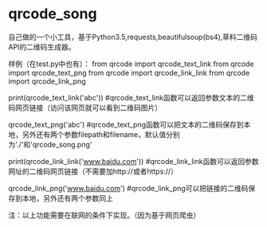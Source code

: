 # qrcode_song
自己做的一个小工具，基于Python3.5,requests,beautifulsoup(bs4),草料二维码API的二维码生成器。

样例（在test.py中也有）：
from qrcode import qrcode_text_link
from qrcode import qrcode_text_png
from qrcode import qrcode_link_link
from qrcode import qrcode_link_png

print(qrcode_text_link('abc'))
#qrcode_text_link函数可以返回参数文本的二维码网页链接（访问该网页就可以看到二维码图片）

qrcode_text_png('abc')
#qrcode_text_png函数可以把文本的二维码保存到本地，另外还有两个参数filepath和filename，默认值分别为'./'和'qrcode_song.png'

print(qrcode_link_link('www.baidu.com'))
#qrcode_link_link函数可以返回参数网址的二维码网页链接（不需要加http://或者https://）

qrcode_link_png('www.baidu.com')
#qrcode_link_png可以把链接的二维码保存到本地，另外还有两个参数同上

注：以上功能需要在联网的条件下实现。（因为基于网页爬虫）
